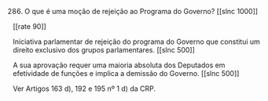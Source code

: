 286. O que é uma moção de rejeição ao Programa do Governo?
[[slnc 1000]]

[[rate 90]]

Iniciativa parlamentar de rejeição do programa do Governo que constitui um direito exclusivo dos grupos parlamentares.
[[slnc 500]]

A sua aprovação requer uma maioria absoluta dos Deputados em efetividade de funções e implica a demissão do Governo.
[[slnc 500]]

Ver Artigos 163 d), 192 e 195 nº 1 d) da CRP.
